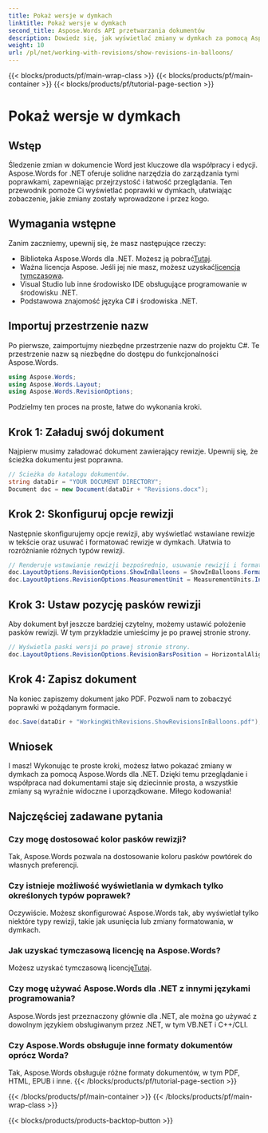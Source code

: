 ```yaml
---
title: Pokaż wersje w dymkach
linktitle: Pokaż wersje w dymkach
second_title: Aspose.Words API przetwarzania dokumentów
description: Dowiedz się, jak wyświetlać zmiany w dymkach za pomocą Aspose.Words dla .NET. Ten szczegółowy przewodnik przeprowadzi Cię przez każdy krok, zapewniając, że zmiany w dokumencie będą jasne i uporządkowane.
weight: 10
url: /pl/net/working-with-revisions/show-revisions-in-balloons/
---
```


{{< blocks/products/pf/main-wrap-class >}}
{{< blocks/products/pf/main-container >}}
{{< blocks/products/pf/tutorial-page-section >}}

# Pokaż wersje w dymkach

## Wstęp

Śledzenie zmian w dokumencie Word jest kluczowe dla współpracy i edycji. Aspose.Words for .NET oferuje solidne narzędzia do zarządzania tymi poprawkami, zapewniając przejrzystość i łatwość przeglądania. Ten przewodnik pomoże Ci wyświetlać poprawki w dymkach, ułatwiając zobaczenie, jakie zmiany zostały wprowadzone i przez kogo.

## Wymagania wstępne

Zanim zaczniemy, upewnij się, że masz następujące rzeczy:

-  Biblioteka Aspose.Words dla .NET. Możesz ją pobrać[Tutaj](https://releases.aspose.com/words/net/).
-  Ważna licencja Aspose. Jeśli jej nie masz, możesz uzyskać[licencja tymczasowa](https://purchase.aspose.com/temporary-license/).
- Visual Studio lub inne środowisko IDE obsługujące programowanie w środowisku .NET.
- Podstawowa znajomość języka C# i środowiska .NET.

## Importuj przestrzenie nazw

Po pierwsze, zaimportujmy niezbędne przestrzenie nazw do projektu C#. Te przestrzenie nazw są niezbędne do dostępu do funkcjonalności Aspose.Words.

```csharp
using Aspose.Words;
using Aspose.Words.Layout;
using Aspose.Words.RevisionOptions;
```

Podzielmy ten proces na proste, łatwe do wykonania kroki.

## Krok 1: Załaduj swój dokument

Najpierw musimy załadować dokument zawierający rewizje. Upewnij się, że ścieżka dokumentu jest poprawna.

```csharp
// Ścieżka do katalogu dokumentów.
string dataDir = "YOUR DOCUMENT DIRECTORY";
Document doc = new Document(dataDir + "Revisions.docx");
```

## Krok 2: Skonfiguruj opcje rewizji

Następnie skonfigurujemy opcje rewizji, aby wyświetlać wstawiane rewizje w tekście oraz usuwać i formatować rewizje w dymkach. Ułatwia to rozróżnianie różnych typów rewizji.

```csharp
// Renderuje wstawianie rewizji bezpośrednio, usuwanie rewizji i formatowanie ich w dymkach.
doc.LayoutOptions.RevisionOptions.ShowInBalloons = ShowInBalloons.FormatAndDelete;
doc.LayoutOptions.RevisionOptions.MeasurementUnit = MeasurementUnits.Inches;
```

## Krok 3: Ustaw pozycję pasków rewizji

Aby dokument był jeszcze bardziej czytelny, możemy ustawić położenie pasków rewizji. W tym przykładzie umieścimy je po prawej stronie strony.

```csharp
// Wyświetla paski wersji po prawej stronie strony.
doc.LayoutOptions.RevisionOptions.RevisionBarsPosition = HorizontalAlignment.Right;
```

## Krok 4: Zapisz dokument

Na koniec zapiszemy dokument jako PDF. Pozwoli nam to zobaczyć poprawki w pożądanym formacie.

```csharp
doc.Save(dataDir + "WorkingWithRevisions.ShowRevisionsInBalloons.pdf");
```

## Wniosek

I masz! Wykonując te proste kroki, możesz łatwo pokazać zmiany w dymkach za pomocą Aspose.Words dla .NET. Dzięki temu przeglądanie i współpraca nad dokumentami staje się dziecinnie prosta, a wszystkie zmiany są wyraźnie widoczne i uporządkowane. Miłego kodowania!

## Najczęściej zadawane pytania

### Czy mogę dostosować kolor pasków rewizji?
Tak, Aspose.Words pozwala na dostosowanie koloru pasków powtórek do własnych preferencji.

### Czy istnieje możliwość wyświetlania w dymkach tylko określonych typów poprawek?
Oczywiście. Możesz skonfigurować Aspose.Words tak, aby wyświetlał tylko niektóre typy rewizji, takie jak usunięcia lub zmiany formatowania, w dymkach.

### Jak uzyskać tymczasową licencję na Aspose.Words?
Możesz uzyskać tymczasową licencję[Tutaj](https://purchase.aspose.com/temporary-license/).

### Czy mogę używać Aspose.Words dla .NET z innymi językami programowania?
Aspose.Words jest przeznaczony głównie dla .NET, ale można go używać z dowolnym językiem obsługiwanym przez .NET, w tym VB.NET i C++/CLI.

### Czy Aspose.Words obsługuje inne formaty dokumentów oprócz Worda?
Tak, Aspose.Words obsługuje różne formaty dokumentów, w tym PDF, HTML, EPUB i inne.
{{< /blocks/products/pf/tutorial-page-section >}}

{{< /blocks/products/pf/main-container >}}
{{< /blocks/products/pf/main-wrap-class >}}

{{< blocks/products/products-backtop-button >}}

